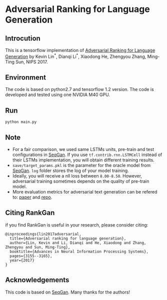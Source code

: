 # Adversarial Ranking for Language Generation

## Introcution
This is a tensorflow implementation of [Adversarial Ranking for Language Generation](https://arxiv.org/pdf/1705.11001.pdf) by Kevin Lin<sup>\*</sup>, Dianqi Li<sup>\*</sup>, Xiaodong He, Zhengyou Zhang, Ming-Ting Sun, NIPS 2017. 

## Environment
The code is based on python2.7 and tensorflow 1.2 version. The code is developed and tested using one NVIDIA M40 GPU. 

## Run
```
python main.py
```

## Note
* For a fair comparison, we used same LSTMs units, pre-train and test configurations in [SeqGan](https://github.com/LantaoYu/SeqGAN). If you use `tf.contrib.rnn.LSTMCell` instead of their LSTMs implementation, you will obtain different training results.
* `save/target_params.pkl` is the parameter for the oracle model from [SeqGan](https://github.com/LantaoYu/SeqGAN). `log` folder stores the log of your model training. 
* Ideally, you will receive a nll loss between `8.00-8.50`. However, adversarial training sometimes depends on the quality of pre-train model. 
* More evaluation metrics for adversarial text generation can be refered to: [paper](https://arxiv.org/pdf/1802.01886.pdf) and [repo](https://github.com/geek-ai/Texygen).

## Citing RankGan
if you find RankGan is useful in your research, please consider citing: 
```
@inproceedings{lin2017adversarial,
  title={Adversarial ranking for language generation},
  author={Lin, Kevin and Li, Dianqi and He, Xiaodong and Zhang, Zhengyou and Sun, Ming-Ting},
  booktitle={Advances in Neural Information Processing Systems},
  pages={3155--3165},
  year={2017}
}
```

## Acknowledgements
This code is based on [SeqGan](https://github.com/LantaoYu/SeqGAN). Many thanks for the authors!
